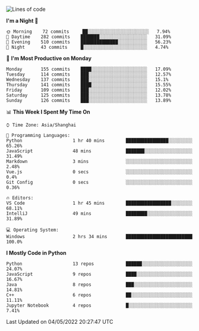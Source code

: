 <!--START_SECTION:waka-->
![Lines of code](https://img.shields.io/badge/From%20Hello%20World%20I%27ve%20Written-12%20Million%20lines%20of%20code-blue)

**I'm a Night 🦉** 

```text
🌞 Morning    72 commits     ██░░░░░░░░░░░░░░░░░░░░░░░   7.94% 
🌆 Daytime    282 commits    ███████░░░░░░░░░░░░░░░░░░   31.09% 
🌃 Evening    510 commits    ██████████████░░░░░░░░░░░   56.23% 
🌙 Night      43 commits     █░░░░░░░░░░░░░░░░░░░░░░░░   4.74%

```
📅 **I'm Most Productive on Monday** 

```text
Monday       155 commits    ████░░░░░░░░░░░░░░░░░░░░░   17.09% 
Tuesday      114 commits    ███░░░░░░░░░░░░░░░░░░░░░░   12.57% 
Wednesday    137 commits    ███░░░░░░░░░░░░░░░░░░░░░░   15.1% 
Thursday     141 commits    ████░░░░░░░░░░░░░░░░░░░░░   15.55% 
Friday       109 commits    ███░░░░░░░░░░░░░░░░░░░░░░   12.02% 
Saturday     125 commits    ███░░░░░░░░░░░░░░░░░░░░░░   13.78% 
Sunday       126 commits    ███░░░░░░░░░░░░░░░░░░░░░░   13.89%

```


📊 **This Week I Spent My Time On** 

```text
⌚︎ Time Zone: Asia/Shanghai

💬 Programming Languages: 
Python                   1 hr 40 mins        ████████████████░░░░░░░░░   65.26% 
JavaScript               48 mins             ███████░░░░░░░░░░░░░░░░░░   31.49% 
Markdown                 3 mins              ░░░░░░░░░░░░░░░░░░░░░░░░░   2.48% 
Vue.js                   0 secs              ░░░░░░░░░░░░░░░░░░░░░░░░░   0.4% 
Git Config               0 secs              ░░░░░░░░░░░░░░░░░░░░░░░░░   0.36%

🔥 Editors: 
VS Code                  1 hr 45 mins        █████████████████░░░░░░░░   68.11% 
IntelliJ                 49 mins             ████████░░░░░░░░░░░░░░░░░   31.89%

💻 Operating System: 
Windows                  2 hrs 34 mins       █████████████████████████   100.0%

```

**I Mostly Code in Python** 

```text
Python                   13 repos            ██████░░░░░░░░░░░░░░░░░░░   24.07% 
JavaScript               9 repos             ████░░░░░░░░░░░░░░░░░░░░░   16.67% 
Java                     8 repos             ███░░░░░░░░░░░░░░░░░░░░░░   14.81% 
C++                      6 repos             ██░░░░░░░░░░░░░░░░░░░░░░░   11.11% 
Jupyter Notebook         4 repos             █░░░░░░░░░░░░░░░░░░░░░░░░   7.41%

```



 Last Updated on 04/05/2022 20:27:47 UTC
<!--END_SECTION:waka-->　　
